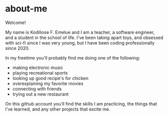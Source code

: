 # about-me

Welcome!

My name is Kodiliose F. Emelue and I am a teacher, a software engineer, and a student in the school of life.
I've been taking apart toys, and obsessed with sci-fi since I was very young, but I have been coding professionally since 2020. 

In my freetime you'll probably find me doing one of the following: 
- making electronic music
- playing recreational sports
- looking up good recipe's for chicken
- overexplaining my favorite movies
- connecting with friends
- trying out a new restaurant

On this github account you'll find the skills I am practicing, the things that I've learned, and any other projects that excite me.

